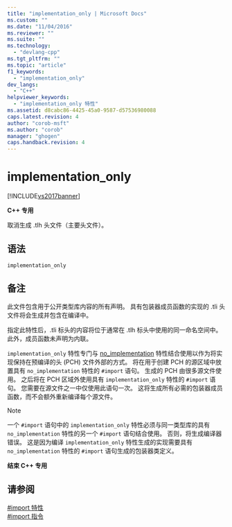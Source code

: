 ```yaml
---
title: "implementation_only | Microsoft Docs"
ms.custom: ""
ms.date: "11/04/2016"
ms.reviewer: ""
ms.suite: ""
ms.technology: 
  - "devlang-cpp"
ms.tgt_pltfrm: ""
ms.topic: "article"
f1_keywords: 
  - "implementation_only"
dev_langs: 
  - "C++"
helpviewer_keywords: 
  - "implementation_only 特性"
ms.assetid: d8cabc86-4425-45a0-9587-d57536980088
caps.latest.revision: 4
author: "corob-msft"
ms.author: "corob"
manager: "ghogen"
caps.handback.revision: 4
---
```

# implementation_only
[!INCLUDE[vs2017banner](../assembler/inline/includes/vs2017banner.md)]

**C\+\+ 专用**  
  
 取消生成 .tlh 头文件（主要头文件）。  
  
## 语法  
  
```  
implementation_only  
```  
  
## 备注  
 此文件包含用于公开类型库内容的所有声明。  具有包装器成员函数的实现的 .tli 头文件将会生成并包含在编译中。  
  
 指定此特性后，.tli 标头的内容将位于通常在 .tlh 标头中使用的同一命名空间中。  此外，成员函数未声明为内联。  
  
 `implementation_only` 特性专门与 [no\_implementation](../preprocessor/no-implementation.md) 特性结合使用以作为将实现保持在预编译的头 \(PCH\) 文件外部的方式。  将在用于创建 PCH 的源区域中放置具有 `no_implementation` 特性的 `#import` 语句。  生成的 PCH 由很多源文件使用。  之后将在 PCH 区域外使用具有 `implementation_only` 特性的 `#import` 语句。  您需要在源文件之一中仅使用此语句一次。  这将生成所有必需的包装器成员函数，而不会额外重新编译每个源文件。  
  
> [!NOTE]
>  一个 `#import` 语句中的 `implementation_only` 特性必须与同一类型库的具有 `no_implementation` 特性的另一个 `#import` 语句结合使用。  否则，将生成编译器错误。  这是因为编译 `implementation_only` 特性生成的实现需要具有 `no_implementation` 特性的 `#import` 语句生成的包装器类定义。  
  
 **结束 C\+\+ 专用**  
  
## 请参阅  
 [\#import 特性](../preprocessor/hash-import-attributes-cpp.md)   
 [\#import 指令](../preprocessor/hash-import-directive-cpp.md)